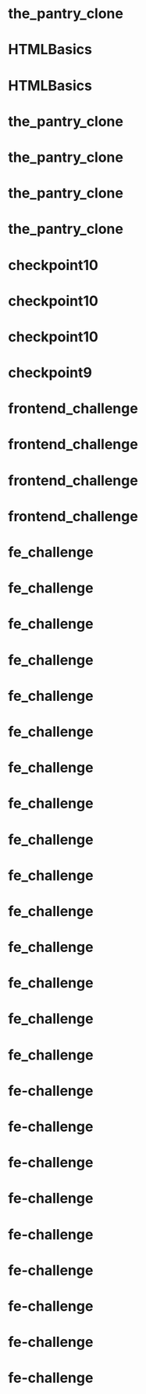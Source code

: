 # the_pantry_clone
# HTMLBasics
# HTMLBasics
# the_pantry_clone
# the_pantry_clone
# the_pantry_clone
# the_pantry_clone
# checkpoint10
# checkpoint10
# checkpoint10
# checkpoint9
# frontend_challenge
# frontend_challenge
# frontend_challenge
# frontend_challenge
# fe_challenge
# fe_challenge
# fe_challenge
# fe_challenge
# fe_challenge
# fe_challenge
# fe_challenge
# fe_challenge
# fe_challenge
# fe_challenge
# fe_challenge
# fe_challenge
# fe_challenge
# fe_challenge
# fe_challenge
# fe-challenge
# fe-challenge
# fe-challenge
# fe-challenge
# fe-challenge
# fe-challenge
# fe-challenge
# fe-challenge
# fe-challenge

